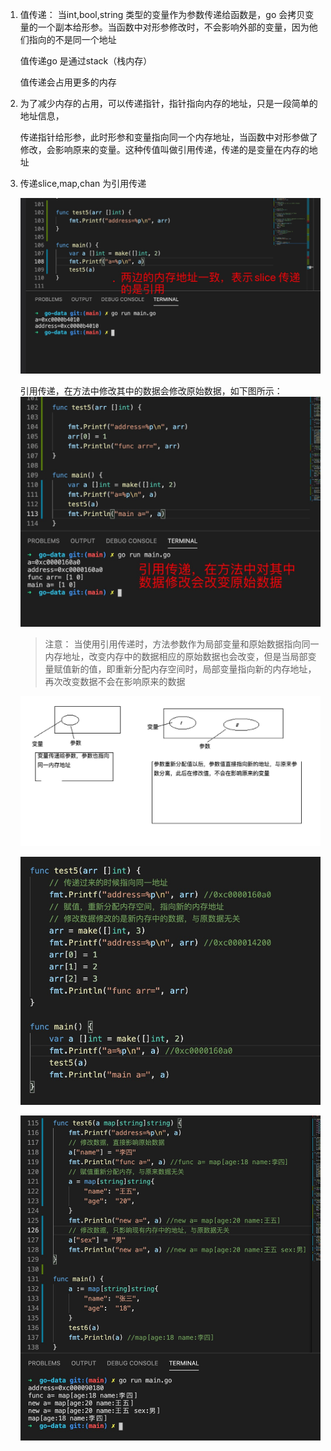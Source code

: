 1. 值传递： 当int,bool,string 类型的变量作为参数传递给函数是，go 会拷贝变量的一个副本给形参。当函数中对形参修改时，不会影响外部的变量，因为他们指向的不是同一个地址

   值传递go 是通过stack（栈内存）

   值传递会占用更多的内存

2. 为了减少内存的占用，可以传递指针，指针指向内存的地址，只是一段简单的地址信息，

   传递指针给形参，此时形参和变量指向同一个内存地址，当函数中对形参做了修改，会影响原来的变量。这种传值叫做引用传递，传递的是变量在内存的地址

3. 传递slice,map,chan 为引用传递

   ![avatar](../../assets/param-brower.jpg)

   引用传递，在方法中修改其中的数据会修改原始数据，如下图所示：
   ![avatar](../../assets/param-slice1.jpg)

   > 注意： 当使用引用传递时，方法参数作为局部变量和原始数据指向同一内存地址，改变内存中的数据相应的原始数据也会改变，但是当局部变量赋值新的值，即重新分配内存空间时，局部变量指向新的内存地址，再次改变数据不会在影响原来的数据

   ![avatar](../../assets/slice-slice2.jpg)

   ![avatar](../../assets/param-slice3.jpg)

   ![avatar](../../assets/param-map.jpg)